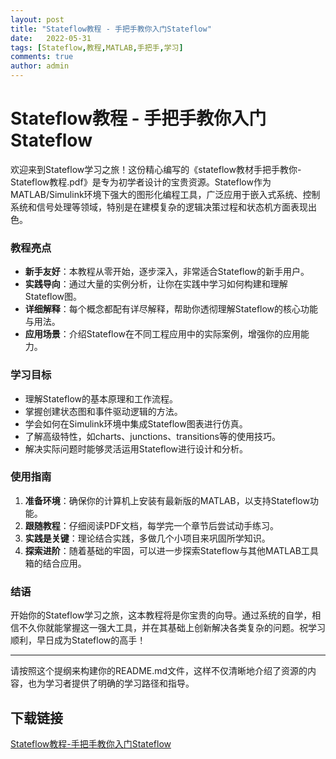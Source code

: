 ```yaml
---
layout: post
title: "Stateflow教程 - 手把手教你入门Stateflow"
date:   2022-05-31
tags: [Stateflow,教程,MATLAB,手把手,学习]
comments: true
author: admin
---
```

# Stateflow教程 - 手把手教你入门Stateflow

欢迎来到Stateflow学习之旅！这份精心编写的《stateflow教材手把手教你-Stateflow教程.pdf》是专为初学者设计的宝贵资源。Stateflow作为MATLAB/Simulink环境下强大的图形化编程工具，广泛应用于嵌入式系统、控制系统和信号处理等领域，特别是在建模复杂的逻辑决策过程和状态机方面表现出色。

### 教程亮点

- **新手友好**：本教程从零开始，逐步深入，非常适合Stateflow的新手用户。
- **实践导向**：通过大量的实例分析，让你在实践中学习如何构建和理解Stateflow图。
- **详细解释**：每个概念都配有详尽解释，帮助你透彻理解Stateflow的核心功能与用法。
- **应用场景**：介绍Stateflow在不同工程应用中的实际案例，增强你的应用能力。

### 学习目标

- 理解Stateflow的基本原理和工作流程。
- 掌握创建状态图和事件驱动逻辑的方法。
- 学会如何在Simulink环境中集成Stateflow图表进行仿真。
- 了解高级特性，如charts、junctions、transitions等的使用技巧。
- 解决实际问题时能够灵活运用Stateflow进行设计和分析。

### 使用指南

1. **准备环境**：确保你的计算机上安装有最新版的MATLAB，以支持Stateflow功能。
2. **跟随教程**：仔细阅读PDF文档，每学完一个章节后尝试动手练习。
3. **实践是关键**：理论结合实践，多做几个小项目来巩固所学知识。
4. **探索进阶**：随着基础的牢固，可以进一步探索Stateflow与其他MATLAB工具箱的结合应用。

### 结语

开始你的Stateflow学习之旅，这本教程将是你宝贵的向导。通过系统的自学，相信不久你就能掌握这一强大工具，并在其基础上创新解决各类复杂的问题。祝学习顺利，早日成为Stateflow的高手！

---

请按照这个提纲来构建你的README.md文件，这样不仅清晰地介绍了资源的内容，也为学习者提供了明确的学习路径和指导。

## 下载链接

[Stateflow教程-手把手教你入门Stateflow](https://pan.quark.cn/s/2a1aff5b6b67)